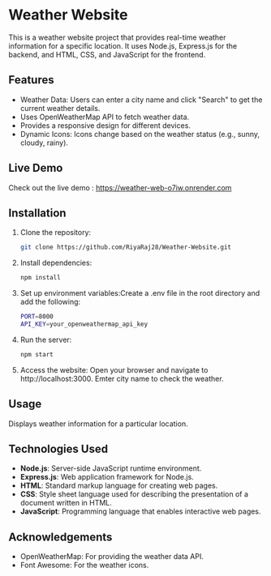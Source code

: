 # Weather Website

This is a weather website project that provides real-time weather information for a specific location. 
It uses Node.js, Express.js for the backend, and HTML, CSS, and JavaScript for the frontend.

## Features

- Weather Data: Users can enter a city name and click "Search" to get the current weather details.
- Uses OpenWeatherMap API to fetch weather data.
- Provides a responsive design for different devices.
- Dynamic Icons: Icons change based on the weather status (e.g., sunny, cloudy, rainy).

## Live Demo
  Check out the live demo : https://weather-web-o7iw.onrender.com


## Installation

1. Clone the repository:

   ```bash
   git clone https://github.com/RiyaRaj28/Weather-Website.git

2. Install dependencies:
   ```bash
   npm install

3. Set up environment variables:Create a .env file in the root directory and add the following:
   ```bash
   PORT=8000
   API_KEY=your_openweathermap_api_key
   
4. Run the server:
   ```bash
   npm start

5. Access the website: Open your browser and navigate to http://localhost:3000. Emter city name to check the weather.

## Usage
Displays weather information for a particular location.

## Technologies Used

- **Node.js**: Server-side JavaScript runtime environment.
- **Express.js**: Web application framework for Node.js.
- **HTML**: Standard markup language for creating web pages.
- **CSS**: Style sheet language used for describing the presentation of a document written in HTML.
- **JavaScript**: Programming language that enables interactive web pages.

## Acknowledgements
- OpenWeatherMap: For providing the weather data API.
- Font Awesome: For the weather icons.

